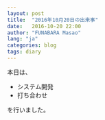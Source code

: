 ```yaml
---
layout: post
title:  "2016年10月20日の出来事"
date:   2016-10-20 22:00
author: "FUNABARA Masao"
lang: "ja"
categories: blog
tags: diary
---
```


本日は、

* システム開発
* 打ち合わせ

を行いました。
